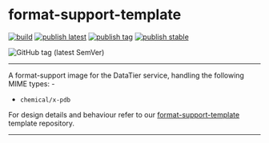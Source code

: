 # format-support-template

[![build](https://github.com/InformaticsMatters/pdb-support-template/actions/workflows/build.yaml/badge.svg)](https://github.com/InformaticsMatters/pdb-support-template/actions/workflows/build.yaml)
[![publish latest](https://github.com/InformaticsMatters/pdb-support-template/actions/workflows/publish-latest.yaml/badge.svg)](https://github.com/InformaticsMatters/pdb-support-template/actions/workflows/publish-latest.yaml)
[![publish tag](https://github.com/InformaticsMatters/pdb-support-template/actions/workflows/publish-tag.yaml/badge.svg)](https://github.com/InformaticsMatters/pdb-support-template/actions/workflows/publish-tag.yaml)
[![publish stable](https://github.com/InformaticsMatters/pdb-support-template/actions/workflows/publish-stable.yaml/badge.svg)](https://github.com/InformaticsMatters/pdb-support-template/actions/workflows/publish-stable.yaml)

![GitHub tag (latest SemVer)](https://img.shields.io/github/v/tag/informaticsmatters/pdb-support-template)

---

A format-support image for the DataTier service, handling the following
MIME types: -

-   `chemical/x-pdb`

For design details and behaviour refer to our [format-support-template]
template repository.

---

[format-support-template]: https://github.com/InformaticsMatters/format-support-template

